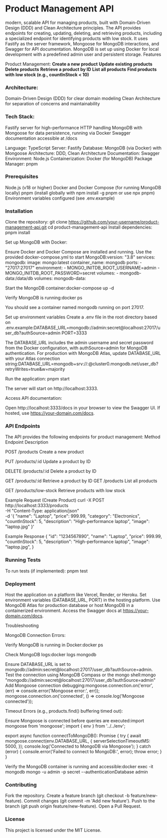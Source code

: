 # Product Management API

 modern, scalable API for managing products, built with Domain-Driven Design (DDD) and Clean Architecture principles. The API provides endpoints for creating, updating, deleting, and retrieving products, including a specialized endpoint for identifying products with low stock. It uses Fastify as the server framework, Mongoose for MongoDB interactions, and Swagger for API documentation. MongoDB is set up using Docker for local development with a predefined admin user and persistent storage.
Features

Product Management:
**Create a new product**
**Update existing products**
**Delete products**
**Retrieve a product by ID**
**List all products**
**Find products with low stock (e.g., countInStock < 10)**

### Architecture:
Domain-Driven Design (DDD) for clear domain modeling
Clean Architecture for separation of concerns and maintainability

### Tech Stack:
Fastify server for high-performance HTTP handling
MongoDB with Mongoose for data persistence, running via Docker
Swagger documentation accessible at /docs

Language: TypeScript
Server: Fastify
Database: MongoDB (via Docker) with Mongoose
Architecture: DDD, Clean Architecture
Documentation: Swagger
Environment: Node.js
Containerization: Docker (for MongoDB)
Package Manager: pnpm

### Prerequisites

Node.js (v18 or higher)
Docker and Docker Compose (for running MongoDB locally)
pnpm (install globally with npm install -g pnpm or use npx pnpm)
Environment variables configured (see .env.example)

### Installation

Clone the repository:
git clone https://github.com/your-username/product-management-api.git
cd product-management-api
Install dependencies:
pnpm install

Set up MongoDB with Docker:

Ensure Docker and Docker Compose are installed and running.
Use the provided docker-compose.yml to start MongoDB:version: "3.8"
services:
mongodb:
image: mongo:latest
container_name: mongodb
ports: - "27017:27017"
environment: - MONGO_INITDB_ROOT_USERNAME=admin - MONGO_INITDB_ROOT_PASSWORD=secret
volumes: - mongodb-data:/data/db
volumes:
mongodb-data:

Start the MongoDB container:docker-compose up -d

Verify MongoDB is running:docker ps

You should see a container named mongodb running on port 27017.

Set up environment variables
Create a .env file in the root directory based on .env.example:DATABASE_URL=mongodb://admin:secret@localhost:27017/user_db?authSource=admin
PORT=3333

The DATABASE_URL includes the admin username and secret password from the Docker configuration, with authSource=admin for MongoDB authentication.
For production with MongoDB Atlas, update DATABASE_URL with your Atlas connection string:DATABASE_URL=mongodb+srv://<user>:<password>@cluster0.mongodb.net/user_db?retryWrites=true&w=majority

Run the application:
pnpm start

The server will start on http://localhost:3333.

Access API documentation:

Open http://localhost:3333/docs in your browser to view the Swagger UI.
If hosted, use https://your-domain.com/docs.

### API Endpoints
The API provides the following endpoints for product management:
Method
Endpoint
Description

POST
/products
Create a new product

PUT
/products/:id
Update a product by ID

DELETE
/products/:id
Delete a product by ID

GET
/products/:id
Retrieve a product by ID
GET
/products
List all products

GET
/products/low-stock
Retrieve products with low stock

Example Request (Create Product)
curl -X POST http://localhost:3333/products \
-H "Content-Type: application/json" \
-d '{ "name": "Laptop", "price": 999.99, "category": "Electronics", "countInStock": 5, "description": "High-performance laptop", "image": "laptop.jpg" }'

Example Response
{
"id": "1234567890",
"name": "Laptop",
"price": 999.99,
"countInStock": 5,
"description": "High-performance laptop",
"image": "laptop.jpg",
}

### Running Tests
To run tests (if implemented):
pnpm test

### Deployment

Host the application on a platform like Vercel, Render, or Heroku.
Set environment variables (DATABASE_URL, PORT) in the hosting platform.
Use MongoDB Atlas for production database or host MongoDB in a containerized environment.
Access the Swagger docs at https://your-domain.com/docs.

Troubleshooting

MongoDB Connection Errors:

Verify MongoDB is running in Docker:docker ps

Check MongoDB logs:docker logs mongodb

Ensure DATABASE_URL is set to mongodb://admin:secret@localhost:27017/user_db?authSource=admin.
Test the connection using MongoDB Compass or the mongo shell:mongo "mongodb://admin:secret@localhost:27017/user_db?authSource=admin"
Add Mongoose connection debugging:mongoose.connection.on('error', (err) => console.error('Mongoose error:', err));
mongoose.connection.on('connected', () => console.log('Mongoose connected'));

Timeout Errors (e.g., products.find() buffering timed out):

Ensure Mongoose is connected before queries are executed:import mongoose from 'mongoose';
import { env } from '../../env';

export async function connectToMongoDB(): Promise<void> {
try {
await mongoose.connect(env.DATABASE_URL, {
serverSelectionTimeoutMS: 5000,
});
console.log('Connected to MongoDB via Mongoose');
} catch (error) {
console.error('Failed to connect to MongoDB:', error);
throw error;
}
}

Verify the MongoDB container is running and accessible:docker exec -it mongodb mongo -u admin -p secret --authenticationDatabase admin

### Contributing

Fork the repository.
Create a feature branch (git checkout -b feature/new-feature).
Commit changes (git commit -m 'Add new feature').
Push to the branch (git push origin feature/new-feature).
Open a Pull Request.

### License
This project is licensed under the MIT License.








   













